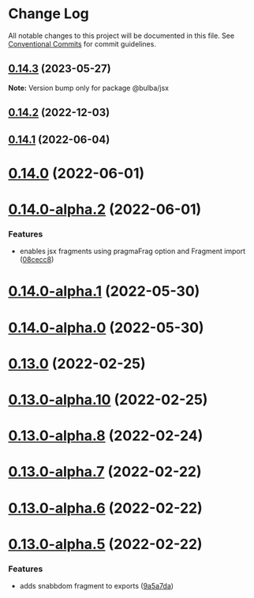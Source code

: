# Change Log

All notable changes to this project will be documented in this file.
See [Conventional Commits](https://conventionalcommits.org) for commit guidelines.

## [0.14.3](https://github.com/geotrev/bulba/compare/v0.14.2...v0.14.3) (2023-05-27)

**Note:** Version bump only for package @bulba/jsx

## [0.14.2](https://github.com/geotrev/bulba/compare/v0.14.1...v0.14.2) (2022-12-03)

## [0.14.1](https://github.com/geotrev/bulba/compare/v0.14.0...v0.14.1) (2022-06-04)

# [0.14.0](https://github.com/geotrev/bulba/compare/v0.14.0-alpha.2...v0.14.0) (2022-06-01)

# [0.14.0-alpha.2](https://github.com/geotrev/bulba/compare/v0.14.0-alpha.1...v0.14.0-alpha.2) (2022-06-01)

### Features

- enables jsx fragments using pragmaFrag option and Fragment import ([08cecc8](https://github.com/geotrev/bulba/commit/08cecc86026db5b1884483b31c7f842ee75b197c))

# [0.14.0-alpha.1](https://github.com/geotrev/bulba/compare/v0.14.0-alpha.0...v0.14.0-alpha.1) (2022-05-30)

# [0.14.0-alpha.0](https://github.com/geotrev/bulba/compare/v0.13.0...v0.14.0-alpha.0) (2022-05-30)

# [0.13.0](https://github.com/geotrev/bulba/compare/v0.13.0-alpha.10...v0.13.0) (2022-02-25)

# [0.13.0-alpha.10](https://github.com/geotrev/bulba/compare/v0.13.0-alpha.8...v0.13.0-alpha.10) (2022-02-25)

# [0.13.0-alpha.8](https://github.com/geotrev/bulba/compare/0.13.0-alpha.7...v0.13.0-alpha.8) (2022-02-24)

# [0.13.0-alpha.7](https://github.com/geotrev/bulba/compare/0.13.0-alpha.6...0.13.0-alpha.7) (2022-02-22)

# [0.13.0-alpha.6](https://github.com/geotrev/bulba/compare/0.13.0-alpha.5...0.13.0-alpha.6) (2022-02-22)

# [0.13.0-alpha.5](https://github.com/geotrev/bulba/compare/0.13.0-alpha.4...0.13.0-alpha.5) (2022-02-22)

### Features

- adds snabbdom fragment to exports ([9a5a7da](https://github.com/geotrev/bulba/commit/9a5a7da381c76854ea8f1cf121a80b1b01145117))
